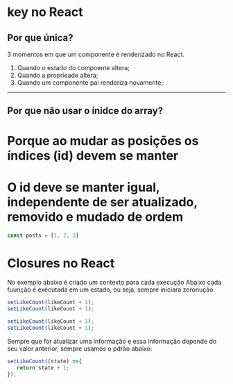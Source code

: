 # key no React

## Por que única?
3 momentos em que um componente é renderizado no React.

1. Quando o estado do compoente altera;
2. Quando a proprieade altera;
3. Quando um componente pai renderiza novamente;

---------
## Por que não usar o ínidce do array?

# Porque ao mudar as posições os índices (id) devem se manter
# O id deve se manter igual, independente de ser atualizado, removido e mudado de ordem
``` js
const posts = [1, 2, 3]
```

# Closures no React
No exemplo abaixo é criado um contexto para cada execução
Abaixo cada fuunção é executada em um estado, ou seja, sempre iniciara zeronução
``` js errado
setLikeCount(likeCount + 1);
setLikeCount(likeCount + 1);
```

``` js correto
setLikeCount(likeCount + 1);
setLikeCount(likeCount + 1);
```

Sempre que for atualizar uma informação e essa informação depende do seu valor anterior, sempre usamos o pdrão abaixo:
``` js correto
setLikeCount((state) =>{
   return state + 1;
});
```